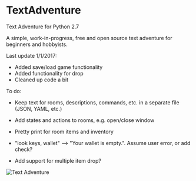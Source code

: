 # TextAdventure

Text Adventure for Python 2.7

A simple, work-in-progress, free and open source text adventure for beginners and hobbyists.

Last update 1/1/2017:
- Added save/load game functionality
- Added functionality for drop
- Cleaned up code a bit


To do:

- Keep text for rooms, descriptions, commands, etc. in a separate file (JSON, YAML, etc.)

- Add states and actions to rooms, e.g. open/close window

- Pretty print for room items and inventory

- "look keys, wallet" --> "Your wallet is empty.". Assume user error, or add check?

- Add support for multiple item drop?

![Text Adventure](http://i.imgur.com/uAAv4Gb.png)

